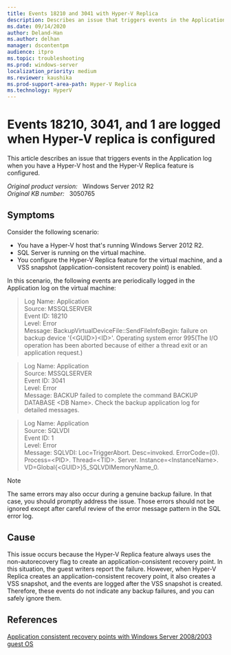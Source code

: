 ```yaml
---
title: Events 18210 and 3041 with Hyper-V Replica
description: Describes an issue that triggers events in the Application log when you have a Hyper-V host that's running Windows Server 2012 R2. This issue involves the Hyper-V Replica feature. The events can be safely ignored.
ms.date: 09/14/2020
author: Deland-Han
ms.author: delhan
manager: dscontentpm
audience: itpro
ms.topic: troubleshooting
ms.prod: windows-server
localization_priority: medium
ms.reviewer: kaushika
ms.prod-support-area-path: Hyper-V Replica
ms.technology: HyperV
---
```

# Events 18210, 3041, and 1 are logged when Hyper-V replica is configured

This article describes an issue that triggers events in the Application log when you have a Hyper-V host and the Hyper-V Replica feature is configured.

_Original product version:_ &nbsp; Windows Server 2012 R2  
_Original KB number:_ &nbsp; 3050765

## Symptoms

Consider the following scenario:

- You have a Hyper-V host that's running Windows Server 2012 R2.
- SQL Server is running on the virtual machine.
- You configure the Hyper-V Replica feature for the virtual machine, and a VSS snapshot (application-consistent recovery point) is enabled.

In this scenario, the following events are periodically logged in the Application log on the virtual machine:

> Log Name: Application  
Source: MSSQLSERVER  
Event ID: 18210  
Level: Error  
Message: BackupVirtualDeviceFile::SendFileInfoBegin: failure on backup device '{\<GUID>}\<ID>'. Operating system error 995(The I/O operation has been aborted because of either a thread exit or an application request.)

> Log Name: Application  
Source: MSSQLSERVER  
Event ID: 3041  
Level: Error  
Message: BACKUP failed to complete the command BACKUP DATABASE \<DB Name>. Check the backup application log for detailed messages.

> Log Name: Application  
Source: SQLVDI  
Event ID: 1  
Level: Error  
Message: SQLVDI: Loc=TriggerAbort. Desc=invoked. ErrorCode=(0). Process=\<PID>. Thread=\<TID>. Server. Instance=\<InstanceName>. VD=Global\{\<GUID>}5_SQLVDIMemoryName_0.

> [!NOTE]
> The same errors may also occur during a genuine backup failure. In that case, you should promptly address the issue. Those errors should not be ignored except after careful review of the error message pattern in the SQL error log.

## Cause

This issue occurs because the Hyper-V Replica feature always uses the non-autorecovery flag to create an application-consistent recovery point. In this situation, the guest writers report the failure. However, when Hyper-V Replica creates an application-consistent recovery point, it also creates a VSS snapshot, and the events are logged after the VSS snapshot is created. Therefore, these events do not indicate any backup failures, and you can safely ignore them.

## References

[Application consistent recovery points with Windows Server 2008/2003 guest OS](https://techcommunity.microsoft.com/t5/virtualization/application-consistent-recovery-points-with-windows-server-2008/ba-p/382175)
